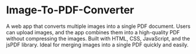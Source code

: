 # Image-To-PDF-Converter
A web app that converts multiple images into a single PDF document. Users can upload images, and the app combines them into a high-quality PDF without compressing the images. Built with HTML, CSS, JavaScript, and the jsPDF library. Ideal for merging images into a single PDF quickly and easily.
